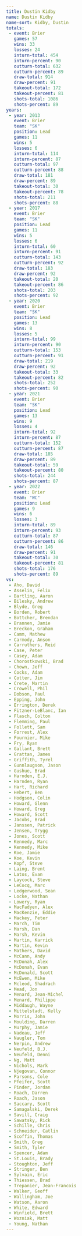 ```yaml
---
title: Dustin Kidby
name: Dustin Kidby
name-sort: Kidby, Dustin
totals:
 - event: Brier
   games: 57
   wins: 33
   losses: 24
   inturn-total: 454
   inturn-percent: 90
   outturn-total: 632
   outturn-percent: 89
   draw-total: 914
   draw-percent: 91
   takeout-total: 172
   takeout-percent: 81
   shots-total: 1086
   shots-percent: 89
years:
 - year: 2013
   event: Brier
   team: "SK"
   position: Lead
   games: 11
   wins: 5
   losses: 6
   inturn-total: 114
   inturn-percent: 87
   outturn-total: 97
   outturn-percent: 88
   draw-total: 181
   draw-percent: 89
   takeout-total: 30
   takeout-percent: 78
   shots-total: 211
   shots-percent: 88
 - year: 2017
   event: Brier
   team: "SK"
   position: Lead
   games: 11
   wins: 5
   losses: 6
   inturn-total: 60
   inturn-percent: 91
   outturn-total: 143
   outturn-percent: 92
   draw-total: 183
   draw-percent: 92
   takeout-total: 20
   takeout-percent: 86
   shots-total: 203
   shots-percent: 92
 - year: 2020
   event: Brier
   team: "SK"
   position: Lead
   games: 13
   wins: 8
   losses: 5
   inturn-total: 99
   inturn-percent: 90
   outturn-total: 153
   outturn-percent: 91
   draw-total: 219
   draw-percent: 92
   takeout-total: 33
   takeout-percent: 82
   shots-total: 252
   shots-percent: 90
 - year: 2021
   event: Brier
   team: "SK"
   position: Lead
   games: 13
   wins: 9
   losses: 4
   inturn-total: 92
   inturn-percent: 87
   outturn-total: 152
   outturn-percent: 87
   draw-total: 185
   draw-percent: 89
   takeout-total: 59
   takeout-percent: 80
   shots-total: 244
   shots-percent: 87
 - year: 2022
   event: Brier
   team: "WC"
   position: Lead
   games: 9
   wins: 6
   losses: 3
   inturn-total: 89
   inturn-percent: 93
   outturn-total: 87
   outturn-percent: 86
   draw-total: 146
   draw-percent: 91
   takeout-total: 30
   takeout-percent: 81
   shots-total: 176
   shots-percent: 89
vs:
 - Aho, David
 - Asselin, Felix
 - Bartling, Aaron
 - Bilesky, Andrew
 - Blyde, Greg
 - Borden, Robert
 - Bottcher, Brendan
 - Brannen, Jamie
 - Breckon, Graham
 - Camm, Mathew
 - Carmody, Anson
 - Carruthers, Reid
 - Case, Peter
 - Casey, Adam
 - Chorostkowski, Brad
 - Chown, Jeff
 - Cocks, Adam
 - Cotter, Jim
 - Crete, Martin
 - Crowell, Phil
 - Dobson, Paul
 - Epping, John
 - Errington, Derek
 - Fitzner-LeBlanc, Ian
 - Flasch, Colton
 - Flemming, Paul
 - Follett, Sam
 - Forrest, Alex
 - Fournier, Mike
 - Fry, Ryan
 - Gallant, Brett
 - Grattan, James
 - Griffith, Tyrel
 - Gunnlaugson, Jason
 - Gushue, Brad
 - Harnden, E.J.
 - Harnden, Ryan
 - Hart, Richard
 - Hebert, Ben
 - Hodgson, Colin
 - Howard, Glenn
 - Howard, Greg
 - Howard, Scott
 - Jacobs, Brad
 - Janssen, Patrick
 - Jensen, Trygg
 - Jones, Scott
 - Kennedy, Marc
 - Kennedy, Mike
 - Koe, Jamie
 - Koe, Kevin
 - Kopf, Steve
 - Laing, Brent
 - Latos, Evan
 - Laycock, Steve
 - LeCocq, Marc
 - Ledgerwood, Sean
 - Locke, Nathan
 - Lowery, Ryan
 - MacFadyen, Alex
 - MacKenzie, Eddie
 - Mackey, Peter
 - March, Tim
 - Marsh, Dan
 - Marsh, Kevin
 - Martin, Karrick
 - Martin, Kevin
 - Mathers, David
 - McCann, Andy
 - McDonah, Alex
 - McDonah, Evan
 - McDonald, Scott
 - McEwen, Mike
 - Mcleod, Shadrach
 - Mead, Jon
 - Menard, Jean-Michel
 - Menard, Philippe
 - Middaugh, Wayne
 - Mittelstadt, Kelly
 - Morris, John
 - Moulding, Darren
 - Murphy, Jamie
 - Nadeau, Jeff
 - Naugler, Tom
 - Nerpin, Andrew
 - Neufeld, B.J.
 - Neufeld, Denni
 - Ng, Matt
 - Nichols, Mark
 - Njegovan, Connor
 - Parsons, Cole
 - Pfeifer, Scott
 - Pinder, Jordan
 - Roach, Darren
 - Roach, Jason
 - Saccary, Scott
 - Samagalski, Derek
 - Savill, Craig
 - Sawatsky, Rick
 - Schille, Chris
 - Schneider, Catlin
 - Scoffin, Thomas
 - Smith, Greg
 - Smith, Tyler
 - Spencer, Adam
 - St.Louis, Brady
 - Stoughton, Jeff
 - Stringer, Ben
 - Sylvain, Eric
 - Thiessen, Brad
 - Trepanier, Jean-Francois
 - Walker, Geoff
 - Wallingham, Joe
 - Watson, Aaron
 - White, Edward
 - Winfield, Brett
 - Wozniak, Matt
 - Young, Nathan
---
```

